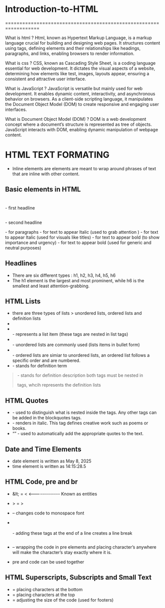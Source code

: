 # Introduction-to-HTML
==================================================================

What is html ? 
Html, known as Hypertext Markup Language, is a markup language crucial for building and designing web pages. It structures content using tags, defining elements and their relationships like headings, paragraphs, and links, enabling browsers to render information.

What is css ?
CSS, known as Cascading Style Sheet, is a coding language essential for web development. It dictates the visual aspects of a website, determining how elements like test, images, layouts appear, ensuring a consistent and attractive user interface.

What is JavaScript ?
JavaScript is versatile but mainly used for web development. It enables dynamic content, interactivity, and asynchronous behavior on browsers. As a client-side scripting language, it manipulates the Document Object Model (DOM) to create responsive and engaging user interfaces.

What is Document Object Model (DOM) ?
DOM is a web development concept where a document’s structure is represented as tree of objects. JavaScript interacts with DOM, enabling dynamic manipulation of webpage content. 

HTML TEXT FORMATING
====================================================================

- Inline elements are elements are meant to wrap around phrases of text that are inline with other content.

Basic elements in HTML 
-------------------------------
<h1></h1> - first headline
<h2></h2> - second headline
<p></p> - for paragraphs
<em></em> - for text to appear Italic (used to grab attention ) 
<I></I> - for text to appear Italic (used for visuals like titles) 
<strong></strong> - for text to appear bold (to show importance and urgency)
<b></b> - for text to appear bold (used for generic and neutral purposes)


Headlines
-------------------------------
- There are six different types : h1, h2, h3, h4, h5, h6
- The h1 element is the largest and most prominent, while h6 is the smallest and least attention-grabbing.

HTML Lists
-------------------------------
- there are three types of lists > unordered lists, ordered lists and definition lists
- <li></li> - represents a list item (these tags are nested in list tags)
- <ul></ul> - unordered lists are commonly used (lists items in bullet form) 
- <ol></ol> - ordered lists are simiar to unordered lists, an ordered list follows a specific order and are numbered.
- <dt></dt> - stands for definition term 
 > <dd></dd> - stands for definition description
 > both tags must be nested in <dl></dl> tags, whcih represents the definition lists

HTML Quotes
------------------------------
- <blockquote></blockquote> - used to distinguish what is nested inside the tags. Any other tags can be added in the blockquotes tags. 
- <cite></cite> - renders in italic. This tag defines creative work such as poems or books.
- <q></q> - used to automatically add the appropriate quotes to the text.

Date and Time Elements
------------------------------
- date element is written as <time datetime="2025-05-08">May 8, 2025</time>
- time element is written as <time datetime="14:15:28.5">14:15:28.5</time>

HTML Code, pre and br
------------------------------
- &It; = <
                                   <------------- Known as entities
- &gt; = >

- <code></code> – changes code to monospace font
- <br></br> - adding these tags at the end of a line creates a line break
- <pre></pre> – wrapping the code in pre elements and placing character’s anywhere will make the character’s stay exactly where it is.
- pre and code can be used together

HTML Superscripts, Subscripts and Small Text
---------------------------------------------
- <sub></sub> = placing characters at the bottom
- <sup></sup> = placing characters at the top
- <small></small> = adjusting the size of the code (used for footers)
